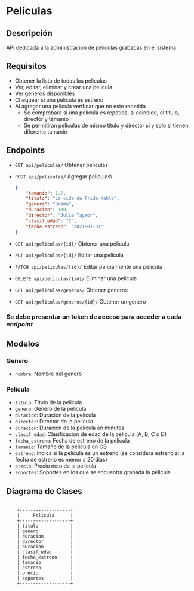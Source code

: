 # Películas

## Descripción

API dedicada a la administracion de peliculas grabadas en el sistema

## Requisitos

- Obtener la lista de todas las peliculas
- Ver, editar, eliminar y crear una pelicula
- Ver generos disponibles
- Chequear si una pelicula es estreno
- Al agregar una pelicula verificar que no este repetida
  - Se comprobara si una pelicula es repetida, si coincide, el titulo, director y tamanio
  - Se permitiran peliculas de mismo titulo y director si y solo si tienen diferente tamanio

## Endpoints

- `GET api/peliculas/` Obtener peliculas
- `POST api/peliculas/` Agregar peliculas\

    ```json
    {
        "tamanio": 1.7,
        "titulo": "La vida de Frida Kahlo",
        "genero": "Drama",
        "duracion": 130,
        "director": "Julie Taymor",
        "clasif_edad": "C",
        "fecha_estreno": "2021-01-01"
    }
    ```

- `GET api/peliculas/{id}/` Obtener una pelicula
- `PUT api/peliculas/{id}/` Editar una pelicula
- `PATCH api/peliculas/{id}/` Editar parcialmente una pelicula
- `DELETE api/peliculas/{id}/` Eliminar una pelicula

- `GET api/peliculas/generos/` Obtener generos
- `GET api/peliculas/generos/{id}/` Obtener un genero

### Se debe presentar un token de acceso para acceder a cada *endpoint*

## Modelos

### Genero

- `nombre`: Nombre del genero

### Pelicula

- `titulo`: Titulo de la pelicula
- `genero`: Genero de la pelicula
- `duracion`: Duracion de la pelicula
- `director`: Director de la pelicula
- `duracion`: Duracion de la pelicula en minutos
- `clasif_edad`: Clasificacion de edad de la pelicula (A, B, C o D)
- `fecha_estreno`: Fecha de estreno de la pelicula
- `tamanio`: Tamaño de la pelicula en GB
- `estreno`: Indica si la pelicula es un estreno (se considera estreno si la fecha de estreno es menor a 20 dias)
- `precio`: Precio neto de la pelicula
- `soportes`: Soportes en los que se encuentra grabada la pelicula

## Diagrama de Clases

```plaintext

    +-------------------+
    |     Pelicula      |
    +-------------------+
    | titulo            |
    | genero            |
    | duracion          |
    | director          |
    | duracion          |
    | clasif_edad       |
    | fecha_estreno     |
    | tamanio           |
    | estreno           |
    | precio            |
    | soportes          |
    +-------------------+
    
```
